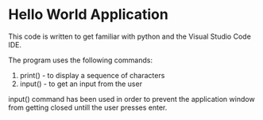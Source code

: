 # Hello World Application

This code is written to get familiar with python and the Visual Studio Code IDE.

The program uses the following commands:
1. print() - to display a sequence of characters
2. input() - to get an input from the user

input() command has been used in order to prevent the application window from getting closed untill the user presses enter.
